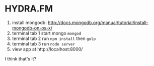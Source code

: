 # HYDRA.FM #

1. install mongodb: http://docs.mongodb.org/manual/tutorial/install-mongodb-on-os-x/
2. terminal tab 1 start mongo `mongod`
3. terminal tab 2 run `npm install` then `gulp`
5. terminal tab 3 run `node server`
6. view app at http://localhost:8000/


I think that's it?